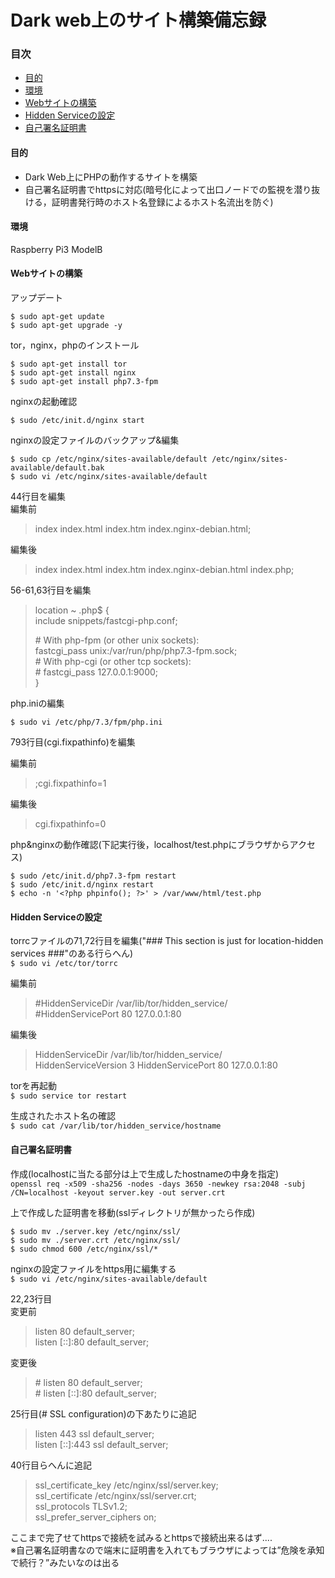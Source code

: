 # Dark web上のサイト構築備忘録  

### 目次
- [目的](#目的)  
- [環境](#環境)  
- [Webサイトの構築](#Webサイトの構築)  
- [Hidden Serviceの設定](#Hidden-Serviceの設定)  
- [自己署名証明書](#自己署名証明書)  


#### 目的  
- Dark Web上にPHPの動作するサイトを構築  
- 自己署名証明書でhttpsに対応(暗号化によって出口ノードでの監視を潜り抜ける，証明書発行時のホスト名登録によるホスト名流出を防ぐ)  

#### 環境  
Raspberry Pi3 ModelB  

#### Webサイトの構築  
アップデート  

```$ sudo apt-get update```  
```$ sudo apt-get upgrade -y```  

tor，nginx，phpのインストール  

```$ sudo apt-get install tor```  
```$ sudo apt-get install nginx```  
```$ sudo apt-get install php7.3-fpm```  

nginxの起動確認  

```$ sudo /etc/init.d/nginx start```  

nginxの設定ファイルのバックアップ&編集  

```$ sudo cp /etc/nginx/sites-available/default /etc/nginx/sites-available/default.bak```  
```$ sudo vi /etc/nginx/sites-available/default```  

44行目を編集  
編集前
> index index.html index.htm index.nginx-debian.html;  

編集後
> index index.html index.htm index.nginx-debian.html index.php;

56-61,63行目を編集  
> location ~ \.php$ {  
>    include snippets/fastcgi-php.conf;
>  
>    \# With php-fpm (or other unix sockets):  
>    fastcgi_pass unix:/var/run/php/php7.3-fpm.sock;  
>    \# With php-cgi (or other tcp sockets):  
> \#       fastcgi_pass 127.0.0.1:9000;  
> }  

php.iniの編集  

```$ sudo vi /etc/php/7.3/fpm/php.ini```  

793行目(cgi.fixpathinfo)を編集　

編集前
> ;cgi.fixpathinfo=1  

編集後
> cgi.fixpathinfo=0  

php&nginxの動作確認(下記実行後，localhost/test.phpにブラウザからアクセス)  

```$ sudo /etc/init.d/php7.3-fpm restart```  
```$ sudo /etc/init.d/nginx restart```  
```$ echo -n '<?php phpinfo(); ?>' > /var/www/html/test.php```  

#### Hidden Serviceの設定  

torrcファイルの71,72行目を編集("### This section is just for location-hidden services ###"のある行らへん)  
```$ sudo vi /etc/tor/torrc```  

編集前
> \#HiddenServiceDir /var/lib/tor/hidden_service/  
> \#HiddenServicePort 80 127.0.0.1:80  

編集後
> HiddenServiceDir /var/lib/tor/hidden_service/  
> HiddenServiceVersion 3
> HiddenServicePort 80 127.0.0.1:80  

torを再起動  
```$ sudo service tor restart```  

生成されたホスト名の確認  
```$ sudo cat /var/lib/tor/hidden_service/hostname```  


#### 自己署名証明書  

作成(localhostに当たる部分は上で生成したhostnameの中身を指定)  
```openssl req -x509 -sha256 -nodes -days 3650 -newkey rsa:2048 -subj /CN=localhost -keyout server.key -out server.crt```  

上で作成した証明書を移動(sslディレクトリが無かったら作成)  

```$ sudo mv ./server.key /etc/nginx/ssl/```  
```$ sudo mv ./server.crt /etc/nginx/ssl/```  
```$ sudo chmod 600 /etc/nginx/ssl/*```  

nginxの設定ファイルをhttps用に編集する  
```$ sudo vi /etc/nginx/sites-available/default```  

22,23行目  
変更前  
> listen 80 default_server;  
> listen [::]:80 default_server;  

変更後  
> \# listen 80 default_server;  
> \# listen [::]:80 default_server;  

25行目(# SSL configuration)の下あたりに追記  
> listen 443 ssl default_server;  
> listen [::]:443 ssl default_server;  

40行目らへんに追記  
> ssl_certificate_key /etc/nginx/ssl/server.key;  
> ssl_certificate /etc/nginx/ssl/server.crt;  
> ssl_protocols TLSv1.2;  
> ssl_prefer_server_ciphers on;  

ここまで完了せてhttpsで接続を試みるとhttpsで接続出来るはず....  
※自己署名証明書なので端末に証明書を入れてもブラウザによっては”危険を承知で続行？”みたいなのは出る  

